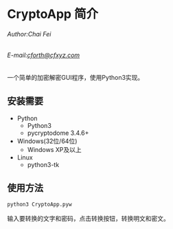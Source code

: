 # CryptoApp 简介

###### Author:Chai Fei
###### E-mail:cforth@cfxyz.com

一个简单的加密解密GUI程序，使用Python3实现。

## 安装需要

* Python
    * Python3
    * pycryptodome 3.4.6+
* Windows(32位/64位)
    * Windows XP及以上
* Linux
    * python3-tk
    
## 使用方法

```bash
python3 CryptoApp.pyw
```

输入要转换的文字和密码，点击转换按钮，转换明文和密文。